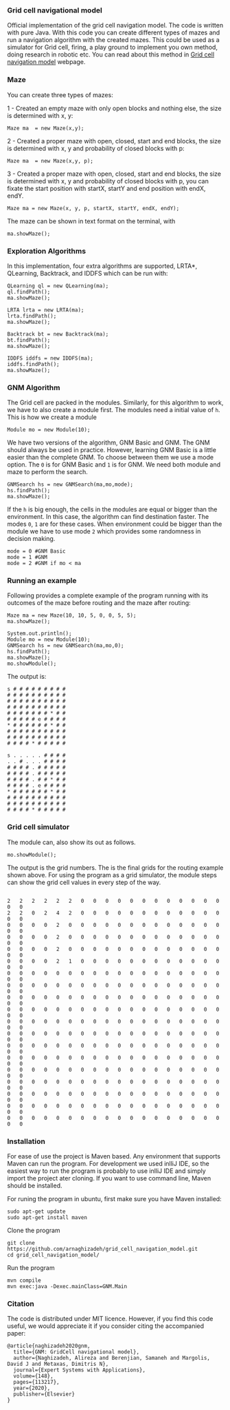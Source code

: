### Grid cell navigational model
Official implementation of the grid cell navigation model. The code is written with pure Java. With this code you can create different types of mazes and run a navigation algorithm with the created mazes. This could be used as a simulator for Grid cell, firing, a play ground to implement you own method, doing research in robotic etc. You can read about this method in [Grid cell navigation model](https://arnaghizadeh.github.io/papers/GNM/GNM.html) webpage. 



### Maze
You can create three types of mazes:

1 - Created an empty maze with only open blocks and nothing else, the size is determined with x, y:
```
Maze ma  = new Maze(x,y);
```

2 - Created a proper maze with open, closed, start and end  blocks, the size is determined with x, y and probability of closed blocks with p:
```
Maze ma  = new Maze(x,y, p);
```


3 - Created a proper maze with open, closed, start and end  blocks, the size is determined with x, y and probability of closed blocks with p, you can fixate
the start position with startX, startY and end position with endX, endY.


```
Maze ma = new Maze(x, y, p, startX, startY, endX, endY);
```

The maze can be shown in text format on the terminal, with 
```
ma.showMaze();
```

### Exploration Algorithms
In this implementation, four extra algorithms are supported, LRTA*, QLearning, Backtrack, and IDDFS which can be run with:

```
QLearning ql = new QLearning(ma);
ql.findPath();
ma.showMaze();

LRTA lrta = new LRTA(ma);
lrta.findPath();
ma.showMaze();

Backtrack bt = new Backtrack(ma);
bt.findPath();
ma.showMaze();

IDDFS iddfs = new IDDFS(ma);
iddfs.findPath();
ma.showMaze();

```

### GNM Algorithm
The Grid cell are packed in the modules. Similarly, for this algorithm to work, we have to also create a module first. The modules need a initial value of `h`. This is how we create a module
```
Module mo = new Module(10);
```

We have two versions of the algorithm, GNM Basic and GNM. The GNM should always be used in practice. However, learning GNM Basic is a little easier than the complete GNM. To choose between them we use a mode option. The `0` is for GNM Basic and `1` is for GNM. We need both module and maze to perform the search.

```
GNMSearch hs = new GNMSearch(ma,mo,mode);
hs.findPath();
ma.showMaze();
```

If the `h` is big enough, the cells in the modules are equal or bigger than the environment. In this case, the algorithm can find destination faster. The modes `0`, `1` are for these cases. When environment could be bigger than the module we have to use mode `2` which provides some randomness in decision making.

```
mode = 0 #GNM Basic
mode = 1 #GNM
mode = 2 #GNM if mo < ma
```
### Running an example
Following provides a complete example of the program running with its outcomes of the maze before routing and the maze after routing:
```
Maze ma = new Maze(10, 10, 5, 0, 0, 5, 5);
ma.showMaze();

System.out.println();
Module mo = new Module(10);
GNMSearch hs = new GNMSearch(ma,mo,0);
hs.findPath();
ma.showMaze();
mo.showModule();
```
The output is:
```
s # # # # # # # # # 
# # # # # # # # # # 
# # # # # # # # # # 
# # # # # # # # # # 
# # # # # # # * # # 
# # # # # e # # # # 
* # # # # # # * # # 
# # # # # # # # # # 
# # # # # # # # # # 
# # # # * # # # # # 

s . . . . . # # # # 
. . # . . . # # # # 
# # # # . # # # # # 
# # # # . # # # # # 
# # # # . # # * # # 
# # # # . e # # # # 
* # # # # # # * # # 
# # # # # # # # # # 
# # # # # # # # # # 
# # # # * # # # # # 
```

### Grid cell simulator
The module can, also show its out as follows. 
```
mo.showModule();
```
The output is the grid numbers. The is the final grids for the routing example shown above. For using the program as a grid simulator, the module steps can show the grid cell values in every step of the way.   
```

2	2	2	2	2	2	0	0	0	0	0	0	0	0	0	0	0	0	0	0	
2	2	0	2	4	2	0	0	0	0	0	0	0	0	0	0	0	0	0	0	
0	0	0	0	2	0	0	0	0	0	0	0	0	0	0	0	0	0	0	0	
0	0	0	0	2	0	0	0	0	0	0	0	0	0	0	0	0	0	0	0	
0	0	0	0	2	0	0	0	0	0	0	0	0	0	0	0	0	0	0	0	
0	0	0	0	2	1	0	0	0	0	0	0	0	0	0	0	0	0	0	0	
0	0	0	0	0	0	0	0	0	0	0	0	0	0	0	0	0	0	0	0	
0	0	0	0	0	0	0	0	0	0	0	0	0	0	0	0	0	0	0	0	
0	0	0	0	0	0	0	0	0	0	0	0	0	0	0	0	0	0	0	0	
0	0	0	0	0	0	0	0	0	0	0	0	0	0	0	0	0	0	0	0	
0	0	0	0	0	0	0	0	0	0	0	0	0	0	0	0	0	0	0	0	
0	0	0	0	0	0	0	0	0	0	0	0	0	0	0	0	0	0	0	0	
0	0	0	0	0	0	0	0	0	0	0	0	0	0	0	0	0	0	0	0	
0	0	0	0	0	0	0	0	0	0	0	0	0	0	0	0	0	0	0	0	
0	0	0	0	0	0	0	0	0	0	0	0	0	0	0	0	0	0	0	0	
0	0	0	0	0	0	0	0	0	0	0	0	0	0	0	0	0	0	0	0	
0	0	0	0	0	0	0	0	0	0	0	0	0	0	0	0	0	0	0	0	
0	0	0	0	0	0	0	0	0	0	0	0	0	0	0	0	0	0	0	0	
0	0	0	0	0	0	0	0	0	0	0	0	0	0	0	0	0	0	0	0
```
### Installation
For ease of use the project is Maven based. Any environment that supports Maven can run the program. For development we used inlliJ IDE, so the easiest way to run the program is probably to use inlliJ IDE and simply import the project ater cloning. If you want to use command line, Maven should be installed. 

For runing the program in ubuntu, first make sure you have Maven installed:

```
sudo apt-get update
sudo apt-get install maven
```
Clone the program
```
git clone https://github.com/arnaghizadeh/grid_cell_navigation_model.git
cd grid_cell_navigation_model/
```
Run the program
```
mvn compile
mvn exec:java -Dexec.mainClass=GNM.Main
```
### Citation

The code is distributed under MIT licence. However, if you find this code useful, we would appreciate it if you consider citing the accompanied paper:

```
@article{naghizadeh2020gnm,
  title={GNM: GridCell navigational model},
  author={Naghizadeh, Alireza and Berenjian, Samaneh and Margolis, David J and Metaxas, Dimitris N},
  journal={Expert Systems with Applications},
  volume={148},
  pages={113217},
  year={2020},
  publisher={Elsevier}
}

```
